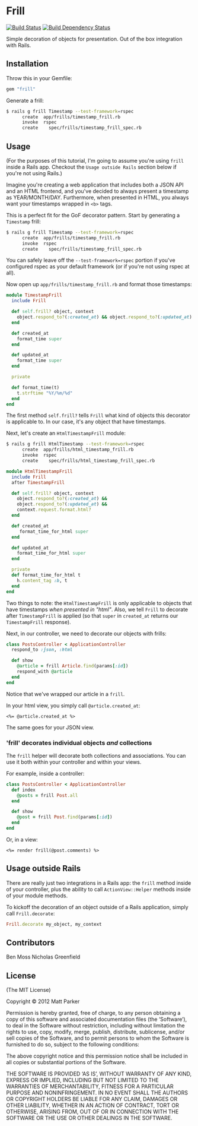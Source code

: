 # Frill

[![Build Status](https://secure.travis-ci.org/moonmaster9000/frill.png)](http://travis-ci.org/moonmaster9000/frill)
[![Build Dependency Status](https://gemnasium.com/moonmaster9000/frill.png)](https://gemnasium.com/moonmaster9000/frill.png)

Simple decoration of objects for presentation. Out of the box integration with Rails.


## Installation

Throw this in your Gemfile:

```ruby
gem "frill"
```

Generate a frill:

```sh
$ rails g frill Timestamp --test-framework=rspec
      create  app/frills/timestamp_frill.rb
      invoke  rspec
      create    spec/frills/timestamp_frill_spec.rb
```

## Usage

(For the purposes of this tutorial, I'm going to assume you're using
`frill` inside a Rails app. Checkout the `Usage outside Rails` section
below if you're not using Rails.)

Imagine you're creating a web application that includes both a
JSON API and an HTML frontend, and you've decided to always present a
timestamp as YEAR/MONTH/DAY. Furthermore, when presented in HTML, you
always want your timestamps wrapped in `<b>` tags.

This is a perfect fit for the GoF decorator pattern. Start by generating a `Timestamp` frill:

```sh
$ rails g frill Timestamp --test-framework=rspec
      create  app/frills/timestamp_frill.rb
      invoke  rspec
      create    spec/frills/timestamp_frill_spec.rb
```

You can safely leave off the `--test-framework=rspec` portion if you've configured rspec as your default framework (or
if you're not using rspec at all).

Now open up `app/frills/timestamp_frill.rb` and format those timestamps:

```ruby
module TimestampFrill
  include Frill

  def self.frill? object, context
    object.respond_to?(:created_at) && object.respond_to?(:updated_at)
  end

  def created_at
    format_time super
  end

  def updated_at
    format_time super
  end

  private

  def format_time(t)
    t.strftime "%Y/%m/%d"
  end
end
```

The first method `self.frill?` tells `Frill` what kind of objects this
decorator is applicable to. In our case, it's any object that have timestamps.

Next, let's create an `HtmlTimestampFrill` module:

```sh
$ rails g frill HtmlTimestamp --test-framework=rspec
      create  app/frills/html_timestamp_frill.rb
      invoke  rspec
      create    spec/frills/html_timestamp_frill_spec.rb
```

```ruby
module HtmlTimestampFrill
  include Frill
  after TimestampFrill

  def self.frill? object, context
    object.respond_to?(:created_at) &&
    object.respond_to?(:updated_at) &&
    context.request.format.html?
  end

  def created_at
     format_time_for_html super
  end

  def updated_at
    format_time_for_html super
  end

  private
  def format_time_for_html t
    h.content_tag :b, t
  end
end
```

Two things to note: the `HtmlTimestampFrill` is only applicable to
objects that have timestamps _when presented in "html"_. Also, we
tell `Frill` to decorate after `TimestampFrill` is applied (so that
`super` in `created_at` returns our `TimestampFrill` response).

Next, in our controller, we need to decorate our objects with frills:

```ruby
class PostsController < ApplicationController
  respond_to :json, :html

  def show
    @article = frill Article.find(params[:id])
    respond_with @article
  end
end
```

Notice that we've wrapped our article in a `frill`.

In your html view, you simply call `@article.created_at`:

```erb
<%= @article.created_at %>
```

The same goes for your JSON view.

### 'frill' decorates individual objects _and_ collections

The `frill` helper will decorate both collections and associations. You can use it both within your controller
and within your views.

For example, inside a controller: 

```ruby
class PostsController < ApplicationController
  def index
    @posts = frill Post.all
  end

  def show
    @post = frill Post.find(params[:id])
  end
end
```

Or, in a view:

```erb
<%= render frill(@post.comments) %>
```

## Usage outside Rails

There are really just two integrations in a Rails app: the `frill` 
method inside of your controller, plus the ability to call 
`ActionView::Helper` methods inside of your module methods.

To kickoff the decoration of an object outside of a Rails application,
simply call `Frill.decorate`:

```ruby
Frill.decorate my_object, my_context
```

## Contributors

Ben Moss
Nicholas Greenfield

## License

(The MIT License)

Copyright © 2012 Matt Parker

Permission is hereby granted, free of charge, to any person obtaining a copy of this software and associated documentation files (the ‘Software’), to deal in the Software without restriction, including without limitation the rights to use, copy, modify, merge, publish, distribute, sublicense, and/or sell copies of the Software, and to permit persons to whom the Software is furnished to do so, subject to the following conditions:

The above copyright notice and this permission notice shall be included in all copies or substantial portions of the Software.

THE SOFTWARE IS PROVIDED ‘AS IS’, WITHOUT WARRANTY OF ANY KIND, EXPRESS OR IMPLIED, INCLUDING BUT NOT LIMITED TO THE WARRANTIES OF MERCHANTABILITY, FITNESS FOR A PARTICULAR PURPOSE AND NONINFRINGEMENT. IN NO EVENT SHALL THE AUTHORS OR COPYRIGHT HOLDERS BE LIABLE FOR ANY CLAIM, DAMAGES OR OTHER LIABILITY, WHETHER IN AN ACTION OF CONTRACT, TORT OR OTHERWISE, ARISING FROM, OUT OF OR IN CONNECTION WITH THE SOFTWARE OR THE USE OR OTHER DEALINGS IN THE SOFTWARE.
